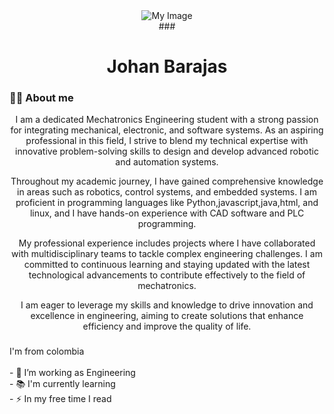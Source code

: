 <div align="center">
<div align="center">
  <img src="images/my-image.png" alt="My Image" />
</div>
###




###

<h1 align="center">Johan Barajas</h1>

###

<h3 align="left">👩‍💻  About me</h3>
I am a dedicated Mechatronics Engineering student with a strong passion for integrating mechanical, electronic, and software systems. As an aspiring professional in this field, I strive to blend my technical expertise with innovative problem-solving skills to design and develop advanced robotic and automation systems.

Throughout my academic journey, I have gained comprehensive knowledge in areas such as robotics, control systems, and embedded systems. I am proficient in programming languages like  Python,javascript,java,html, and linux, and I have hands-on experience with CAD software and PLC programming.

My professional experience includes  projects where I have collaborated with multidisciplinary teams to tackle complex engineering challenges. I am committed to continuous learning and staying updated with the latest technological advancements to contribute effectively to the field of mechatronics.

I am eager to leverage my skills and knowledge to drive innovation and excellence in engineering, aiming to create solutions that enhance efficiency and improve the quality of life.
###

<p align="left">I'm  from colombia <br><br>- 🔭 I’m working as Engineering <br>- 📚 I'm currently learning <br>- ⚡ In my free time I read</p>

###

